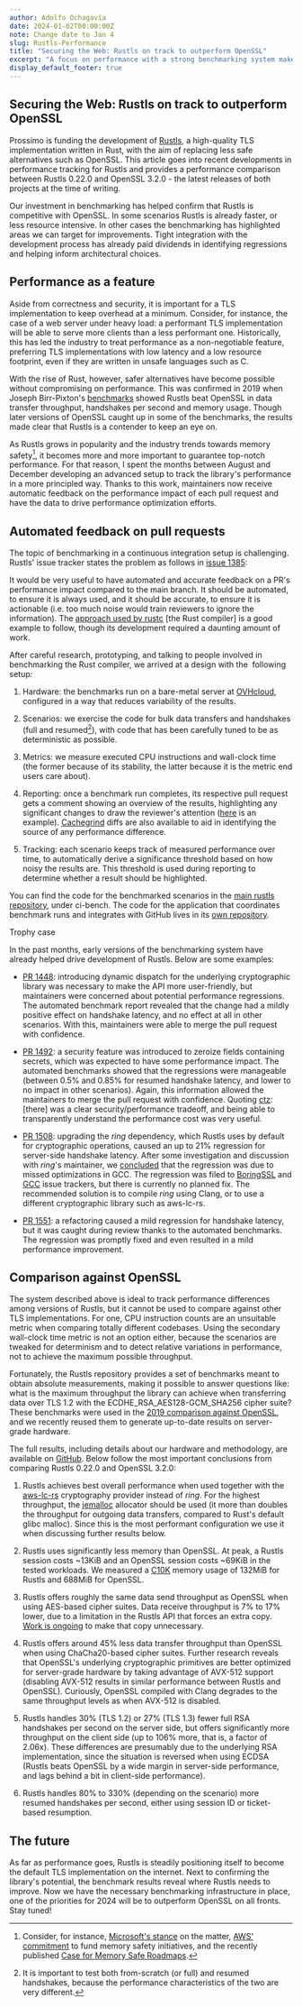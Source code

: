 ```yaml
---
author: Adolfo Ochagavía
date: 2024-01-02T00:00:00Z
note: Change date to Jan 4
slug: Rustls-Performance
title: "Securing the Web: Rustls on track to outperform OpenSSL"
excerpt: "A focus on performance with a strong benchmarking system makes Rustls an attractive and memory safe option for TLS."
display_default_footer: true
---
```


## Securing the Web: Rustls on track to outperform OpenSSL

Prossimo is funding the development of [Rustls](https://github.com/rustls/rustls), a high-quality TLS implementation written in Rust, with the aim of replacing less safe alternatives such as OpenSSL. This article goes into recent developments in performance tracking for Rustls and provides a performance comparison between Rustls 0.22.0 and OpenSSL 3.2.0 - the latest releases of both projects at the time of writing.

Our investment in benchmarking has helped confirm that Rustls is competitive with OpenSSL. In some scenarios Rustls is already faster, or less resource intensive. In other cases the benchmarking has highlighted areas we can target for improvements. Tight integration with the development process has already paid dividends in identifying regressions and helping inform architectural choices.

## Performance as a feature

Aside from correctness and security, it is important for a TLS implementation to keep overhead at a minimum. Consider, for instance, the case of a web server under heavy load: a performant TLS implementation will be able to serve more clients than a less performant one. Historically, this has led the industry to treat performance as a non-negotiable feature, preferring TLS implementations with low latency and a low resource footprint, even if they are written in unsafe languages such as C.

With the rise of Rust, however, safer alternatives have become possible without compromising on performance. This was confirmed in 2019 when Joseph Birr-Pixton's [benchmarks](https://jbp.io/2019/07/01/rustls-vs-openssl-performance.html) showed Rustls beat OpenSSL in data transfer throughput, handshakes per second and memory usage. Though later versions of OpenSSL caught up in some of the benchmarks, the results made clear that Rustls is a contender to keep an eye on.

As Rustls grows in popularity and the industry trends towards memory safety[^1], it becomes more and more important to guarantee top-notch performance. For that reason, I spent the months between August and December developing an advanced setup to track the library's performance in a more principled way. Thanks to this work, maintainers now receive automatic feedback on the performance impact of each pull request and have the data to drive performance optimization efforts.

## Automated feedback on pull requests

The topic of benchmarking in a continuous integration setup is challenging. Rustls' issue tracker states the problem as follows in [issue 1385](https://github.com/rustls/rustls/issues/1385):

It would be very useful to have automated and accurate feedback on a PR's performance impact compared to the main branch. It should be automated, to ensure it is always used, and it should be accurate, to ensure it is actionable (i.e. too much noise would train reviewers to ignore the information). The [approach used by rustc](https://github.com/rust-lang/rust/pull/112849#issuecomment-1661062264) [the Rust compiler] is a good example to follow, though its development required a daunting amount of work.

After careful research, prototyping, and talking to people involved in benchmarking the Rust compiler, we arrived at a design with the  following setup:

1.  Hardware: the benchmarks run on a bare-metal server at [OVHcloud](https://www.ovhcloud.com/en/), configured in a way that reduces variability of the results.

2.  Scenarios: we exercise the code for bulk data transfers and handshakes (full and resumed[^2]), with code that has been carefully tuned to be as deterministic as possible.

3.  Metrics: we measure executed CPU instructions and wall-clock time (the former because of its stability, the latter because it is the metric end users care about).

4.  Reporting: once a benchmark run completes, its respective pull request gets a comment showing an overview of the results, highlighting any significant changes to draw the reviewer's attention ([here](https://github.com/rustls/rustls/pull/1640#issuecomment-1854147668) is an example). [Cachegrind](https://valgrind.org/docs/manual/cg-manual.html) diffs are also available to aid in identifying the source of any performance difference.

5.  Tracking: each scenario keeps track of measured performance over time, to automatically derive a significance threshold based on how noisy the results are. This threshold is used during reporting to determine whether a result should be highlighted.

You can find the code for the benchmarked scenarios in the [main rustls repository](https://github.com/rustls/rustls/tree/75edb20a1e6a894089516053348b6137a425b9b4), under ci-bench. The code for the application that coordinates benchmark runs and integrates with GitHub lives in its [own repository](https://github.com/rustls/rustls-bench-app/).

Trophy case

In the past months, early versions of the benchmarking system have already helped drive development of Rustls. Below are some examples:

-   [PR 1448](https://github.com/rustls/rustls/pull/1448): introducing dynamic dispatch for the underlying cryptographic library was necessary to make the API more user-friendly, but maintainers were concerned about potential performance regressions. The automated benchmark report revealed that the change had a mildly positive effect on handshake latency, and no effect at all in other scenarios. With this, maintainers were able to merge the pull request with confidence.

-   [PR 1492](https://github.com/rustls/rustls/pull/1492): a security feature was introduced to zeroize fields containing secrets, which was expected to have some performance impact. The automated benchmarks showed that the regressions were manageable (between 0.5% and 0.85% for resumed handshake latency, and lower to no impact in other scenarios). Again, this information allowed the maintainers to merge the pull request with confidence. Quoting [ctz](https://discord.com/channels/976380008299917365/1015156984007381033/1184153108599803924): [there]  was a clear security/performance tradeoff, and being able to transparently understand the performance cost was very useful.

-   [PR 1508](https://github.com/rustls/rustls/pull/1508): upgrading the *ring* dependency, which Rustls uses by default for cryptographic operations, caused an up to 21% regression for server-side handshake latency. After some investigation and discussion with *ring*'s maintainer, we [concluded](https://github.com/rustls/rustls/pull/1528#issuecomment-1754786446) that the regression was due to missed optimizations in GCC. The regression was filed to [BoringSSL](https://bugs.chromium.org/p/boringssl/issues/detail?id=655) and [GCC](https://gcc.gnu.org/bugzilla/show_bug.cgi?id=111774) issue trackers, but there is currently no planned fix. The recommended solution is to compile *ring* using Clang, or to use a different cryptographic library such as aws-lc-rs.

-   [PR 1551](https://github.com/rustls/rustls/pull/1551#issuecomment-1780734571): a refactoring caused a mild regression for handshake latency, but it was caught during review thanks to the automated benchmarks. The regression was promptly fixed and even resulted in a mild performance improvement.

## Comparison against OpenSSL

The system described above is ideal to track performance differences among versions of Rustls, but it cannot be used to compare against other TLS implementations. For one, CPU instruction counts are an unsuitable metric when comparing totally different codebases. Using the secondary wall-clock time metric is not an option either, because the scenarios are tweaked for determinism and to detect relative variations in performance, not to achieve the maximum possible throughput.

Fortunately, the Rustls repository provides a set of benchmarks meant to obtain absolute measurements, making it possible to answer questions like: what is the maximum throughput the library can achieve when transferring data over TLS 1.2 with the ECDHE_RSA_AES128-GCM_SHA256 cipher suite? These benchmarks were used in the [2019 comparison against OpenSSL](https://jbp.io/2019/07/01/rustls-vs-openssl-performance.html), and we recently reused them to generate up-to-date results on server-grade hardware.

The full results, including details about our hardware and methodology, are available on [GitHub](https://github.com/aochagavia/rustls-bench-results). Below follow the most important conclusions from comparing Rustls 0.22.0 and OpenSSL 3.2.0:

1.  Rustls achieves best overall performance when used together with the [aws-lc-rs](https://aws.amazon.com/blogs/opensource/introducing-aws-libcrypto-for-rust-an-open-source-cryptographic-library-for-rust/) cryptography provider instead of *ring*. For the highest throughput, the [jemalloc](https://crates.io/crates/jemallocator) allocator should be used (it more than doubles the throughput for outgoing data transfers, compared to Rust's default glibc malloc). Since this is the most performant configuration we use it when discussing further results below.

2.  Rustls uses significantly less memory than OpenSSL. At peak, a Rustls session costs ~13KiB and an OpenSSL session costs ~69KiB in the tested workloads. We measured a [C10K](https://en.wikipedia.org/wiki/C10k_problem) memory usage of 132MiB for Rustls and 688MiB for OpenSSL.

3.  Rustls offers roughly the same data send throughput as OpenSSL when using AES-based cipher suites. Data receive throughput is 7% to 17% lower, due to a limitation in the Rustls API that forces an extra copy. [Work is ongoing](https://github.com/rustls/rustls/pull/1420) to make that copy unnecessary.

4.  Rustls offers around 45% less data transfer throughput than OpenSSL when using ChaCha20-based cipher suites. Further research reveals that OpenSSL's underlying cryptographic primitives are better optimized for server-grade hardware by taking advantage of AVX-512 support (disabling AVX-512 results in similar performance between Rustls and OpenSSL). Curiously, OpenSSL compiled with Clang degrades to the same throughput levels as when AVX-512 is disabled.

5.  Rustls handles 30% (TLS 1.2) or 27% (TLS 1.3) fewer full RSA handshakes per second on the server side, but offers significantly more throughput on the client side (up to 106% more, that is, a factor of 2.06x). These differences are presumably due to the underlying RSA implementation, since the situation is reversed when using ECDSA (Rustls beats OpenSSL by a wide margin in server-side performance, and lags behind a bit in client-side performance).

6.  Rustls handles 80% to 330% (depending on the scenario) more resumed handshakes per second, either using session ID or ticket-based resumption.

## The future

As far as performance goes, Rustls is steadily positioning itself to become the default TLS implementation on the internet. Next to confirming the library's potential, the benchmark results reveal where Rustls needs to improve. Now we have the necessary benchmarking infrastructure in place, one of the priorities for 2024 will be to outperform OpenSSL on all fronts. Stay tuned!

[^1]: Consider, for instance, [Microsoft's stance](https://msrc.microsoft.com/blog/2019/07/a-proactive-approach-to-more-secure-code/) on the matter, [AWS' commitment](https://www.memorysafety.org/blog/aws-funding/) to fund memory safety initiatives, and the recently published [Case for Memory Safe Roadmaps](https://media.defense.gov/2023/Dec/06/2003352724/-1/-1/0/THE-CASE-FOR-MEMORY-SAFE-ROADMAPS-TLP-CLEAR.PDF).
[^2]: It is important to test both from-scratch (or full) and resumed handshakes, because the performance characteristics of the two are very different.